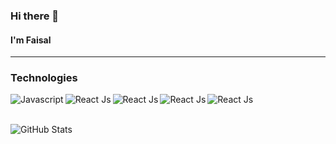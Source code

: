 ### Hi there 👋

<!--
**Faisal235711/Faisal235711** is a ✨ _special_ ✨ repository because its `README.md` (this file) appears on your GitHub profile.

Here are some ideas to get you started:

- 🔭 I’m currently working on ...
- 🌱 I’m currently learning ...
- 👯 I’m looking to collaborate on ...
- 🤔 I’m looking for help with ...
- 💬 Ask me about ...
- 📫 How to reach me: ...
- 😄 Pronouns: ...
- ⚡ Fun fact: ...
-->
#### I'm Faisal 

<hr />

### Technologies

<img align="left" alt="Javascript" src="https://img.shields.io/badge/JavaScript-F7DF1E?style=for-the-badge&logo=javascript&logoColor=black" />
<img align="left" alt="React Js" src="https://img.shields.io/badge/React-20232A?style=for-the-badge&logo=react&logoColor=61DAFB" />
<img align="left" alt="React Js" src="https://img.shields.io/badge/next.js-000000?style=for-the-badge&logo=nextdotjs&logoColor=white" />
<img align="left" alt="React Js" src="https://img.shields.io/badge/Redux-593D88?style=for-the-badge&logo=redux&logoColor=white" />
<img align="left" alt="React Js" src="https://img.shields.io/badge/Django-092E20?style=for-the-badge&logo=django&logoColor=green" />

<br /> <br />

![GitHub Stats](https://github-readme-stats.vercel.app/api?username=Faisal235711&theme=radical)

<!-- [![Faisal's GitHub stats](https://github-readme-stats.vercel.app/api?username=Faisal235711)](https://github.com/Faisal235711/github-readme-stats) -->
